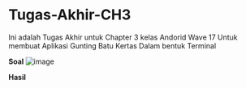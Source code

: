 # Tugas-Akhir-CH3
Ini adalah Tugas Akhir untuk Chapter 3 kelas Andorid Wave 17
Untuk membuat Aplikasi Gunting Batu Kertas Dalam bentuk Terminal

**Soal** 
![image](https://user-images.githubusercontent.com/74137303/210126167-52d761b5-2e2f-4be5-b0ec-62a4135d697b.png)



**Hasil**

